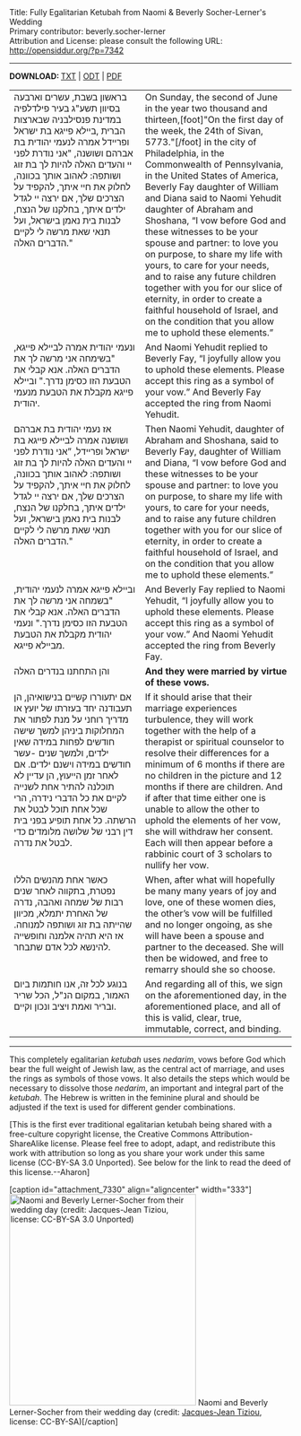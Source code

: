 <html>
<head></head>
<body>
Title: Fully Egalitarian Ketubah from Naomi & Beverly Socher-Lerner's Wedding<br />
Primary contributor: beverly.socher-lerner<br />
Attribution and License: please consult the following URL: <a href="http://opensiddur.org/?p=7342">http://opensiddur.org/?p=7342</a>
<p />
<hr />

<strong>DOWNLOAD: </strong><a href="https://opensiddur.org/wp-content/uploads/2013/07/Fully-Egalitarian-Ketubah-from-Naomi-and-Beverly-Socher-Lerners-Wedding.txt">TXT</a> | <a href="https://opensiddur.org/wp-content/uploads/2013/07/Fully-Egalitarian-Ketubah-from-Naomi-and-Beverly-Socher-Lerners-Wedding.odt">ODT</a> | <a href="https://opensiddur.org/wp-content/uploads/2013/07/Fully-Egalitarian-Ketubah-from-Naomi-and-Beverly-Socher-Lerners-Wedding.pdf">PDF</a>

<table style="margin-left: auto;margin-right: auto;">
<tbody>
<tr>
<td style="vertical-align:top;" width="46%">
<div class="liturgy"><span lang="he">
בראשון בשבת, עשרים וארבעה בסיוון תשע"ג בעיר פילדלפיה במדינת פנסילבניה שבארצות הברית ,ביילא פייגא בת ישראל ופריידל אמרה לנעמי יהודית בת אברהם ושושנה, "אני נודרת לפני יי והעדים האלה להיות לך בת זוג ושותפה: לאהוב אותך בכוונה, לחלוק את חיי איתך, להקפיד על הצרכים שלך, אם ירצה יי לגדל ילדים איתך, בחלקנו של הנצח, לבנות בית נאמן בישראל, ועל תנאי שאת מרשה לי לקיים הדברים האלה."
</span></div></td>
 
<td style="vertical-align:top;" width="53%"><div class="english">
On Sunday, the second of June in the year two thousand and thirteen,[foot]"On the first day of the week, the 24th of Sivan, 5773."[/foot] in the city of Philadelphia, in the Commonwealth of Pennsylvania, in the United States of America, Beverly Fay daughter of William and Diana said to Naomi Yehudit daughter of Abraham and Shoshana, “I vow before God and these witnesses to be your spouse and partner: to love you on purpose, to share my life with yours, to care for your needs, and to raise any future children together with you for our slice of eternity, in order to create a faithful household of Israel, and on the condition that you allow me to uphold these elements.”
	</div></td></tr>   <tr><td style="vertical-align:top;" width="46%"><div class="liturgy"><span lang="he">
ונעמי יהודית אמרה לביילא פייגא, "בשימחה אני מרשה לך את הדברים האלה. אנא קבלי את הטבעת הזו כסימן נדרך." וביילא פייגא מקבלת את הטבעת מנעמי יהודית.
</span></div></td>
 
<td style="vertical-align:top;" width="53%"><div class="english">
And Naomi Yehudit replied to Beverly Fay, “I joyfully allow you to uphold these elements. Please accept this ring as a symbol of your vow.” And Beverly Fay accepted the ring from Naomi Yehudit.
	</div></td></tr>   <tr><td style="vertical-align:top;" width="46%"><div class="liturgy"><span lang="he">
אז נעמי יהודית בת אברהם ושושנה אמרה לביילא פייגא בת ישראל ופריידל, ”אני נודרת לפני יי והעדים האלה להיות לך בת זוג ושותפה: לאהוב אותך בכוונה, לחלוק את חיי איתך, להקפיד על הצרכים שלך, אם ירצה יי לגדל ילדים איתך, בחלקנו של הנצח, לבנות בית נאמן בישראל, ועל תנאי שאת מרשה לי לקיים הדברים האלה."
</span></div></td>
 
<td style="vertical-align:top;" width="53%"><div class="english">
Then Naomi Yehudit, daughter of Abraham and Shoshana, said to Beverly Fay, daughter of William and Diana, “I vow before God and these witnesses to be your spouse and partner: to love you on purpose, to share my life with yours, to care for your needs, and to raise any future children together with you for our slice of eternity, in order to create a faithful household of Israel, and on the condition that you allow me to uphold these elements.”
	</div></td></tr>   <tr><td style="vertical-align:top;" width="46%"><div class="liturgy"><span lang="he">
וביילא פייגא אמרה לנעמי יהודית, "בשמחה אני מרשה לך את הדברים האלה. אנא קבלי את הטבעת הזו כסימן נדרך." ונעמי יהודית מקבלת את הטבעת מביילא פייגא.
</span></div></td>
 
<td style="vertical-align:top;" width="53%"><div class="english">
And Beverly Fay replied to Naomi Yehudit, “I joyfully allow you to uphold these elements. Please accept this ring as a symbol of your vow.” And Naomi Yehudit accepted the ring from Beverly Fay.
	</div></td></tr>   <tr><td style="vertical-align:top;" width="46%"><div class="liturgy"><span lang="he">
והן התחתנו בנדרים האלה
</span></div></td>
 
<td style="vertical-align:top;" width="53%"><div class="english">
<strong>And they were married by virtue of these vows.</strong>
	</div></td></tr>   <tr><td style="vertical-align:top;" width="46%"><div class="liturgy"><span lang="he">
אם יתעוררו קשיים בנישואיהן, הן תעבודנה יחד בעזרתו של יועץ או מדריך רוחני על מנת לפתור את המחלוקות ביניהן למשך שישה חודשים לפחות במידה שאין ילדים, ולמשך שנים -עשר חודשים במידה וישנם ילדים. אם לאחר זמן הייעוץ, הן עדיין לא תוכלנה להתיר אחת לשנייה לקיים את כל הדברי נידרה, הרי שכל אחת תוכל לבטל את הרשתה. כל אחת תופיע בפני בית דין רבני של שלושה מלומדים כדי לבטל את נדרה.
</span></div></td>
 
<td style="vertical-align:top;" width="53%"><div class="english">
If it should arise that their marriage experiences turbulence, they will work together with the help of a therapist or spiritual counselor to resolve their differences for a minimum of 6 months if there are no children in the picture and 12 months if there are children. And if after that time either one is unable to allow the other to uphold the elements of her vow, she will withdraw her consent. Each will then appear before a rabbinic court of 3 scholars to nullify her vow.
	</div></td></tr>   <tr><td style="vertical-align:top;" width="46%"><div class="liturgy"><span lang="he">
כאשר אחת מהנשים הללו נפטרת, בתקווה לאחר שנים רבות של שמחה ואהבה, נדרה של האחרת יתמלא, מכיוון שהייתה בת זוג ושותפה למנוחה. אז היא תהיה אלמנה וחופשייה להינשא לכל אדם שתבחר.
</span></div></td>
 
<td style="vertical-align:top;" width="53%"><div class="english">
When, after what will hopefully be many many years of joy and love, one of these women dies, the other’s vow will be fulfilled and no longer ongoing, as she will have been a spouse and partner to the deceased. She will then be widowed, and free to remarry should she so choose.
	</div></td></tr>   <tr><td style="vertical-align:top;" width="46%"><div class="liturgy"><span lang="he">
בנוגע לכל זה, אנו חותמות ביום האמור, במקום הנ"ל, הכל שריר ובריר ואמת ויציב ונכון וקיים.
</span></div></td>
 
<td style="vertical-align:top;" width="53%"><div class="english">
And regarding all of this, we sign on the aforementioned day, in the aforementioned place, and all of this is valid, clear, true, immutable, correct, and binding.
</td></tr>
</tbody></table>

<hr />
This completely egalitarian <em>ketubah</em> uses <em>nedarim</em>, vows before God which bear the full weight of Jewish law, as the central act of marriage, and uses the rings as symbols of those vows. It also details the steps which would be necessary to dissolve those <em>nedarim</em>, an important and integral part of the <em>ketubah</em>. The Hebrew is written in the feminine plural and should be adjusted if the text is used for different gender combinations.

[This is the first ever traditional egalitarian ketubah being shared with a free-culture copyright license, the Creative Commons Attribution-ShareAlike license. Please feel free to adopt, adapt, and redistribute this work with attribution so long as you share your work under this same license (CC-BY-SA 3.0 Unported). See below for the link to read the deed of this license.--Aharon]

[caption id="attachment_7330" align="aligncenter" width="333"]<a href="https://opensiddur.org/wp-content/uploads/2013/07/Naomi-and-Beverly-Lerner-Socher-by-Jacques-Jean-Tiziou.png"><img src="https://opensiddur.org/wp-content/uploads/2013/07/Naomi-and-Beverly-Lerner-Socher-by-Jacques-Jean-Tiziou.png" alt="Naomi and Beverly Lerner-Socher from their wedding day (credit: Jacques-Jean Tiziou, license: CC-BY-SA 3.0 Unported)" width="333" height="377" class="size-full wp-image-7330" /></a> Naomi and Beverly Lerner-Socher from their wedding day (credit: <a href= "http://www.jjtiziou.net/jj/">Jacques-Jean Tiziou</a>, license: CC-BY-SA)[/caption]
</body>
</html>